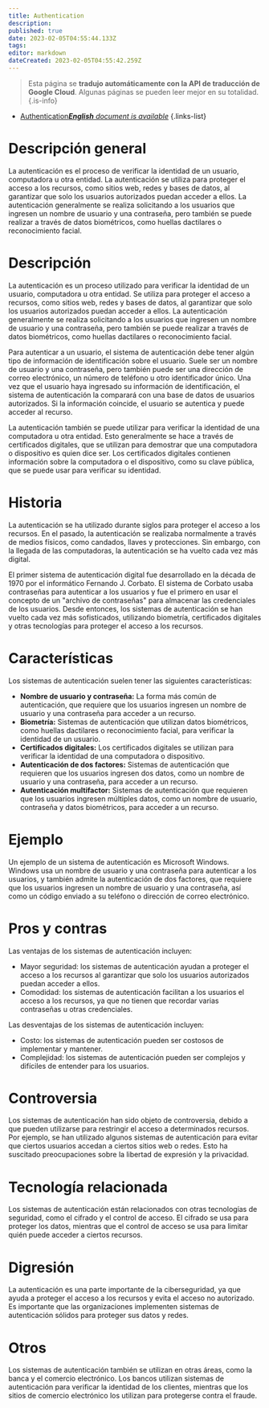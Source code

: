 ```yaml
---
title: Authentication
description: 
published: true
date: 2023-02-05T04:55:44.133Z
tags: 
editor: markdown
dateCreated: 2023-02-05T04:55:42.259Z
---
```


> Esta página se **tradujo automáticamente con la API de traducción de Google Cloud**.
Algunas páginas se pueden leer mejor en su totalidad.{.is-info}



- [Authentication***English** document is available*](/en/Knowledge-base/Dictionary/authentication)
{.links-list}


# Descripción general
La autenticación es el proceso de verificar la identidad de un usuario, computadora u otra entidad. La autenticación se utiliza para proteger el acceso a los recursos, como sitios web, redes y bases de datos, al garantizar que solo los usuarios autorizados puedan acceder a ellos. La autenticación generalmente se realiza solicitando a los usuarios que ingresen un nombre de usuario y una contraseña, pero también se puede realizar a través de datos biométricos, como huellas dactilares o reconocimiento facial.

# Descripción
La autenticación es un proceso utilizado para verificar la identidad de un usuario, computadora u otra entidad. Se utiliza para proteger el acceso a recursos, como sitios web, redes y bases de datos, al garantizar que solo los usuarios autorizados puedan acceder a ellos. La autenticación generalmente se realiza solicitando a los usuarios que ingresen un nombre de usuario y una contraseña, pero también se puede realizar a través de datos biométricos, como huellas dactilares o reconocimiento facial.

Para autenticar a un usuario, el sistema de autenticación debe tener algún tipo de información de identificación sobre el usuario. Suele ser un nombre de usuario y una contraseña, pero también puede ser una dirección de correo electrónico, un número de teléfono u otro identificador único. Una vez que el usuario haya ingresado su información de identificación, el sistema de autenticación la comparará con una base de datos de usuarios autorizados. Si la información coincide, el usuario se autentica y puede acceder al recurso.

La autenticación también se puede utilizar para verificar la identidad de una computadora u otra entidad. Esto generalmente se hace a través de certificados digitales, que se utilizan para demostrar que una computadora o dispositivo es quien dice ser. Los certificados digitales contienen información sobre la computadora o el dispositivo, como su clave pública, que se puede usar para verificar su identidad.

# Historia
La autenticación se ha utilizado durante siglos para proteger el acceso a los recursos. En el pasado, la autenticación se realizaba normalmente a través de medios físicos, como candados, llaves y protecciones. Sin embargo, con la llegada de las computadoras, la autenticación se ha vuelto cada vez más digital.

El primer sistema de autenticación digital fue desarrollado en la década de 1970 por el informático Fernando J. Corbato. El sistema de Corbato usaba contraseñas para autenticar a los usuarios y fue el primero en usar el concepto de un "archivo de contraseñas" para almacenar las credenciales de los usuarios. Desde entonces, los sistemas de autenticación se han vuelto cada vez más sofisticados, utilizando biometría, certificados digitales y otras tecnologías para proteger el acceso a los recursos.

# Características
Los sistemas de autenticación suelen tener las siguientes características:

- **Nombre de usuario y contraseña:** La forma más común de autenticación, que requiere que los usuarios ingresen un nombre de usuario y una contraseña para acceder a un recurso.
- **Biometría:** Sistemas de autenticación que utilizan datos biométricos, como huellas dactilares o reconocimiento facial, para verificar la identidad de un usuario.
- **Certificados digitales:** Los certificados digitales se utilizan para verificar la identidad de una computadora o dispositivo.
- **Autenticación de dos factores:** Sistemas de autenticación que requieren que los usuarios ingresen dos datos, como un nombre de usuario y una contraseña, para acceder a un recurso.
- **Autenticación multifactor:** Sistemas de autenticación que requieren que los usuarios ingresen múltiples datos, como un nombre de usuario, contraseña y datos biométricos, para acceder a un recurso.

# Ejemplo
Un ejemplo de un sistema de autenticación es Microsoft Windows. Windows usa un nombre de usuario y una contraseña para autenticar a los usuarios, y también admite la autenticación de dos factores, que requiere que los usuarios ingresen un nombre de usuario y una contraseña, así como un código enviado a su teléfono o dirección de correo electrónico.

# Pros y contras
Las ventajas de los sistemas de autenticación incluyen:

- Mayor seguridad: los sistemas de autenticación ayudan a proteger el acceso a los recursos al garantizar que solo los usuarios autorizados puedan acceder a ellos.
- Comodidad: los sistemas de autenticación facilitan a los usuarios el acceso a los recursos, ya que no tienen que recordar varias contraseñas u otras credenciales.

Las desventajas de los sistemas de autenticación incluyen:

- Costo: los sistemas de autenticación pueden ser costosos de implementar y mantener.
- Complejidad: los sistemas de autenticación pueden ser complejos y difíciles de entender para los usuarios.

# Controversia
Los sistemas de autenticación han sido objeto de controversia, debido a que pueden utilizarse para restringir el acceso a determinados recursos. Por ejemplo, se han utilizado algunos sistemas de autenticación para evitar que ciertos usuarios accedan a ciertos sitios web o redes. Esto ha suscitado preocupaciones sobre la libertad de expresión y la privacidad.

# Tecnología relacionada
Los sistemas de autenticación están relacionados con otras tecnologías de seguridad, como el cifrado y el control de acceso. El cifrado se usa para proteger los datos, mientras que el control de acceso se usa para limitar quién puede acceder a ciertos recursos.

# Digresión
La autenticación es una parte importante de la ciberseguridad, ya que ayuda a proteger el acceso a los recursos y evita el acceso no autorizado. Es importante que las organizaciones implementen sistemas de autenticación sólidos para proteger sus datos y redes.

# Otros
Los sistemas de autenticación también se utilizan en otras áreas, como la banca y el comercio electrónico. Los bancos utilizan sistemas de autenticación para verificar la identidad de los clientes, mientras que los sitios de comercio electrónico los utilizan para protegerse contra el fraude.